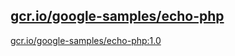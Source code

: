 
[gcr.io/google-samples/echo-php](https://hub.docker.com/r/anjia0532/google-samples.echo-php/tags/)
-----


[gcr.io/google-samples/echo-php:1.0](https://hub.docker.com/r/anjia0532/google-samples.echo-php/tags/)


